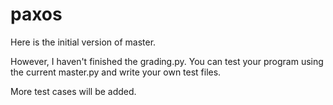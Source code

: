 # paxos

Here is the initial version of master.

However, I haven't finished the grading.py. You can test your program using
the current master.py and write your own test files.

More test cases will be added.
